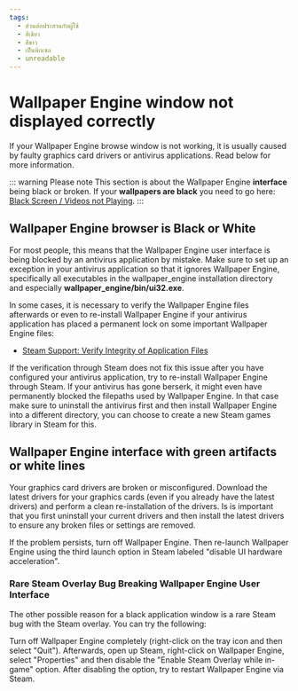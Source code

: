 ```yaml
---
tags:
  - ส่วนต่อประสานกับผู้ใช้
  - สีเขียว
  - สีขาว
  - เป็นพิกเซล
  - unreadable
---
```


# Wallpaper Engine window not displayed correctly

If your Wallpaper Engine browse window is not working, it is usually caused by faulty graphics card drivers or antivirus applications. Read below for more information.

::: warning Please note This section is about the Wallpaper Engine **interface** being black or broken. If your **wallpapers are black** you need to go here: [Black Screen / Videos not Playing](/noshow/notplaying.html). :::

## Wallpaper Engine browser is Black or White

For most people, this means that the Wallpaper Engine user interface is being blocked by an antivirus application by mistake. Make sure to set up an exception in your antivirus application so that it ignores Wallpaper Engine, specifically all executables in the wallpaper_engine installation directory and especially **wallpaper_engine/bin/ui32.exe**.

In some cases, it is necessary to verify the Wallpaper Engine files afterwards or even to re-install Wallpaper Engine if your antivirus application has placed a permanent lock on some important Wallpaper Engine files:

* [Steam Support: Verify Integrity of Application Files](https://support.steampowered.com/kb_article.php?ref=2037-QEUH-3335)

If the verification through Steam does not fix this issue after you have configured your antivirus application, try to re-install Wallpaper Engine through Steam. If your antivirus has gone berserk, it might even have permanently blocked the filepaths used by Wallpaper Engine. In that case make sure to uninstall the antivirus first and then install Wallpaper Engine into a different directory, you can choose to create a new Steam games library in Steam for this.

## Wallpaper Engine interface with green artifacts or white lines

Your graphics card drivers are broken or misconfigured. Download the latest drivers for your graphics cards (even if you already have the latest drivers) and perform a clean re-installation of the drivers. Is is important that you first uninstall your current drivers and then install the latest drivers to ensure any broken files or settings are removed.

If the problem persists, turn off Wallpaper Engine. Then re-launch Wallpaper Engine using the third launch option in Steam labeled "disable UI hardware acceleration".

### Rare Steam Overlay Bug Breaking Wallpaper Engine User Interface

The other possible reason for a black application window is a rare Steam bug with the Steam overlay. You can try the following:

Turn off Wallpaper Engine completely (right-click on the tray icon and then select "Quit"). Afterwards, open up Steam, right-click on Wallpaper Engine, select "Properties" and then disable the "Enable Steam Overlay while in-game" option. After disabling the option, try to restart Wallpaper Engine via Steam. 